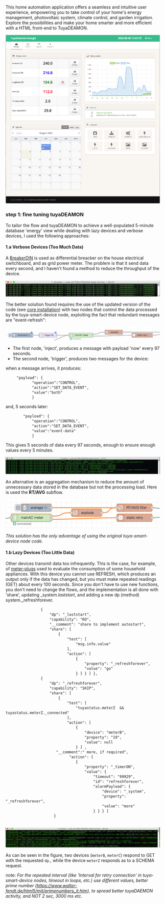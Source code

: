 This home automation application offers a seamless and intuitive user experience, empowering you to take control of your home's energy management, photovoltaic system, climate control, and garden irrigation. Explore the possibilities and make your home smarter and more efficient with a HTML front-end to TuyaDEAMON.

![](https://github.com/msillano/tuyaDEAMON-applications/blob/main/pics/app003.png?raw=true)

### step 1: fine tuning tuyaDEAMON

To tailor the flow and tuyaDEAMON to achieve a well-populated 5-minute database 'energy' view while dealing with lazy devices and verbose devices, I used the following approaches:

#### 1.a Verbose Devices (Too Much Data)
 A [BreakerDIN](https://github.com/msillano/tuyaDAEMON/blob/main/devices/BreakerDIN/device_BreakerDIN.pdf) is used as differential breacker on the house electrical switchboard, and as grid power meter. The problem is that it send data every second, and I haven't found a method to reduce the throughput of the device. 

![](https://github.com/msillano/tuyaDEAMON-applications/blob/main/pics/mainAC003.png?raw=true)

The better solution found requires the use of the updated version of the code (see [core installation](https://github.com/msillano/tuyaDAEMON/tree/main/tuyaDAEMON#first-time-installation-core)) with two nodes that control the data processed by the tuya-smart-device node, exploiting the fact that redundant messages are "event-refresh":

![](https://github.com/msillano/tuyaDEAMON-applications/blob/main/pics/mainAC002.png?raw=true)

- The first node, 'inject', produces a message with payload 'now' every 97 seconds.
- The second node, 'trigger', produces two messages for the device:
      
when a message arrives, it produces:
````       
     "payload": {
            "operation":"CONTROL",
            "action":"SET_DATA_EVENT",
            "value":"both"
            }
````            
and, 5 seconds later:
````            
        "payload": {
            "operation":"CONTROL",
            "action":"SET_DATA_EVENT",
            "value":"event-data"
            }   
````            
            
This gives 5 seconds of data every 97 seconds, enough to ensure enough values every 5 minutes.

![](https://github.com/msillano/tuyaDEAMON-applications/blob/main/pics/mainAC004.png?raw=true)

An alternative is an aggregation mechanism to reduce the amount of unnecessary data stored in the database but not the processing load. Here is used the **RT/AVG** subflow.

![](https://github.com/msillano/tuyaDEAMON-applications/blob/main/pics/mainAC001.png?raw=true)

_This solution has the only advantage of using the original tuya-smart-device node code._




#### 1.b Lazy Devices (Too Little Data)
 Other devices transmit data too infrequently. This is the case, for example, of [meter-plugs](https://github.com/msillano/tuyaDAEMON/blob/main/devices/Smart_socket/device_Smart_socket.pdf) used to evaluate the consumption of some household appliances.
With this device you cannot use REFRESH, which produces an output only if the data has changed, but you must make repeated readings (GET) about every 100 seconds. Since you don't have to use new functions, you don't need to change the flows, and the implementation is all done with 'share', updating _system._laststart_, and adding a new dp (method) system._refreshforever. 

````
                {
                    "dp": "_laststart",
                    "capability": "RO",
                    "__comment": "share to implement autostart",
                    "share": [
                        {
                            "test": [
                                "msg.info.value"
                            ],
                            "action": [
                                {
                                    "property": "_refreshforever",
                                    "value": "go"
                                } ] } ] },
                {
                    "dp": "_refreshforever",
                    "capability": "SKIP",
                    "share": [
                        {
                            "test": [
                                "tuyastatus.meterZ  && tuyastatus.meterZ._connected"
                            ],
                            "action": [
                                {
                                    "device": "meterB",
                                    "property": "19",
                                    "value": null
                                } ] ,
                       "__comment":" more, if required",           
                             "action": [
                                {
                                    "property": "_timerON",
                                    "value": {
                                        "timeout": "99929",
                                        "id": "refreshforever",
                                        "alarmPayload": {
                                            "device": "_system",
                                            "property": "_refreshforever",
                                            "value": "more"
                                        } } } ]
                      }
     
````

 ![](https://github.com/msillano/tuyaDEAMON-applications/blob/main/pics/meterA001.png?raw=true)
 
 As can be seen in the figure, two devices (`meterB`, `meterC`) respond to GET with the requested `dp`., while the device `meterZ` responds as to a SCHEMA request.
 
 note: _For the repeated interval (like 'Interval for retry connection' in tuya-smart-device nodes, timeout in loops, etc.) use different values, better prime number (https://www.walter-fendt.de/html5/mit/primenumbers_it.htm), to spread better tuyaDAEMON activity, and NOT 2 sec, 3000 ms etc._
 


